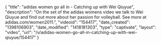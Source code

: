 {
    "title": "adidas women go all in - Catching up with Wei Qiuyue",
    "description": "On the set of the adidas womens video we talk to Wei Qiuyue and find out more about her passion for volleyball. See more at adidas.com\/women2011.",
    "videoid": "154417",
    "date_created": "1398106903",
    "date_modified": "1418181303",
    "type": "captivate",
    "layout": "video",
    "url": "\/v\/adidas-women-go-all-in-catching-up-with-wei-qiuyue\/154417"
}